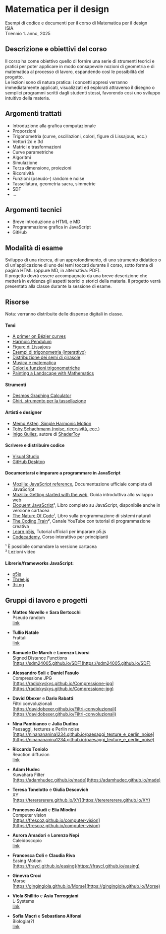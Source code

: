 # Matematica per il design

Esempi di codice e documenti per il corso di Matematica per il design  
ISIA  
Triennio 1. anno, 2025  

## Descrizione e obiettivi del corso
Il corso ha come obiettivo quello di fornire una serie di strumenti teorici e pratici per poter applicare in modo consapevole nozioni di geometria e di matematica al processo di lavoro, espandendo così le possibilità del progetto.  
Le lezioni sono di natura pratica: i concetti appresi verranno immediatamente applicati, visualizzati ed esplorati attraverso il disegno o semplici programmi scritti dagli studenti stessi, favorendo così uno sviluppo intuitivo della materia.

## Argomenti trattati
- Introduzione alla grafica computazionale
- Proporzioni
- Trigonometria (curve, oscillazioni, colori, figure di Lissajous, ecc.)
- Vettori 2d e 3d
- Matrici e trasformazioni
- Curve parametriche
- Algoritmi
- Simulazione
- Terza dimensione, proiezioni
- Ricorsività
- Funzioni (pseudo-) random e noise
- Tassellatura, geometria sacra, simmetrie
- SDF
- …

## Argomenti tecnici
- Breve introduzione a HTML e MD
- Programmazione grafica in JavaScript
- GitHub

## Modalità di esame
Sviluppo di una ricerca, di un approfondimento, di uno strumento didattico o di un'applicazione di uno dei temi toccati durante il corso, sotto forma di pagina HTML (oppure MD, in alternativa: PDF).  
Il progetto dovrà essere accompagnato da una breve descrizione che metterà in evidenza gli aspetti teorici o storici della materia.
Il progetto verrà presentato alla classe durante la sessione di esame.

## Risorse

Nota: verranno distribuite delle dispense digitali in classe.

#### Temi
- [A primer on Bézier curves](https://pomax.github.io/bezierinfo)
- [Harmoic Pendulum](https://www.youtube.com/watch?v=yVkdfJ9PkRQ)
- [Figure di Lissajous](https://en.wikipedia.org/wiki/Lissajous_curve)
- [Esempi di trigonometria (interattivo)](https://www.mathsisfun.com/algebra/trigonometry.html)
- [Distribuzione dei semi di girasole](https://demonstrations.wolfram.com/SunflowerSeedArrangements/)
- [Musica e matematica](https://imaginary.org/sites/default/files/20190911-lala-booklet-v0.4-web-text.pdf)
- [Colori e funzioni trigonometriche](https://iquilezles.org/articles/palettes/)
- [Painting a Landscape with Mathematics](https://www.youtube.com/watch?v=BFld4EBO2RE)

#### Strumenti
- [Desmos Graphing Calculator](https://www.desmos.com/calculator)
- [Ghiri, strumento per la tassellazione](https://girihdesigner.com)

#### Artisti e designer
- [Memo Akten, Simple Harmonic Motion](https://vimeo.com/23539090)
- [Toby Schachmann (noise, ricorsività, ecc.)](http://tobyschachman.com)
- [Inigo Quilez](https://iquilezles.org), autore di [ShaderToy](https://shadertoy.com)

#### Scrivere e distribuire codice
- [Visual Studio](https://code.visualstudio.com)
- [GitHub Desktop](https://desktop.github.com)

#### Documentarsi e imparare a programmare in JavaScript
- [Mozilla: JavaScript reference](https://developer.mozilla.org/en-US/docs/Web/JavaScript), Documentazione ufficiale completa di JavaScript
- [Mozilla: Getting started with the web](https://developer.mozilla.org/en-US/docs/Learn/Getting_started_with_the_web), Guida introduttiva allo sviluppo web
- [Eloquent JavaScript](https://eloquentjavascript.net)¹, Libro completo su JavaScript, disponibile anche in versione cartacea
- [The Nature Of Code](https://natureofcode.com/random/)¹, Libro sulla programmazione di sistemi naturali
- [The Coding Train](https://thecodingtrain.com)², Canale YouTube con tutorial di programmazione creativa
- [Learn p5js](https://p5js.org/tutorials/), Tutorial ufficiali per imparare p5.js
- [Codecademy](https://www.codecademy.com/learn/introduction-to-javascript), Corso interattivo per principianti

¹ È possibile comandare la versione cartacea  
² Lezioni video  

#### Librerie/frameworks JavaScript:
- [p5js](https://p5js.org)
- [Three.js](https://threejs.org)
- [thi.ng](https://thi.ng)

## Gruppi di lavoro e progetti

- **Matteo Novello** e **Sara Bertocchi**   
Pseudo random   
[link](link)  

- **Tullio Natale**  
Frattali  
[link](link)

- **Samuele De March** e **Lorenzo Livorsi**  
Signed Distance Functions    
[https://sdm24005.github.io/SDF](https://sdm24005.github.io/SDF)

- **Alessandro Soli** e **Daniel Fasulo**  
Compressione JPG  
[https://radiokyskys.github.io/Compressione-jpg](https://radiokyskys.github.io/Compressione-jpg)

- **David Obexer** e **Dario Rabatti**  
Filtri convoluzionali  
[https://davidobexer.github.io/Filtri-convoluzionali](https://davidobexer.github.io/Filtri-convoluzionali)

- **Nina Pambianco** e **Julia Dudina**  
Paesaggi, textures e Perlin noise
[https://ninanananina1234.github.io/paesaggi_texture_e_perlin_noise](https://ninanananina1234.github.io/paesaggi_texture_e_perlin_noise)  

- **Riccardo Toniolo**  
Reaction diffusion  
[link](link)

- **Adam Hudec**   
Kuwahara Filter  
[https://adamhudec.github.io/made](https://adamhudec.github.io/made)

- **Teresa Tonelotto** e **Giulia Descovich**  
XY  
[https://tererererere.github.io/XY](https://tererererere.github.io/XY)

- **Francesco Aiudi** e **Elia Miodini**  
Computer vision  
[https://frescoz.github.io/computer-vision](https://frescoz.github.io/computer-vision)

- **Aurora Amadori** e **Lorenzo Nepi**  
Caleidoscopio  
[link](link)

- **Francesca Coli** e **Claudia Riva**  
Easing Motion  
[https://fraycl.github.io/easing](https://fraycl.github.io/easing)

- **Ginevra Croci**  
Morse  
[https://gingingiola.github.io/Morse](https://gingingiola.github.io/Morse)

- **Viola Shillito** e **Asia Torreggiani**  
L-Systems  
[link](link)

- **Sofia Macrì** e **Sebastiano Alfonsi**  
Biologia(?)  
[link](link)


